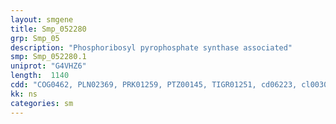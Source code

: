 ```yaml
---
layout: smgene
title: Smp_052280
grp: Smp_05
description: "Phosphoribosyl pyrophosphate synthase associated"
smp: Smp_052280.1
uniprot: "G4VHZ6"
length:  1140
cdd: "COG0462, PLN02369, PRK01259, PTZ00145, TIGR01251, cd06223, cl00309, cl16402, pfam13793, pfam14572"
kk: ns
categories: sm
---
```

